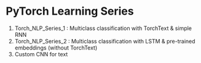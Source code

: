 # PyTorch Learning Series
1. Torch_NLP_Series_1 : Multiclass classification with TorchText & simple RNN
2. Torch_NLP_Series_2 : Multiclass classification with LSTM & pre-trained embeddings (without TorchText)
3. Custom CNN for text
